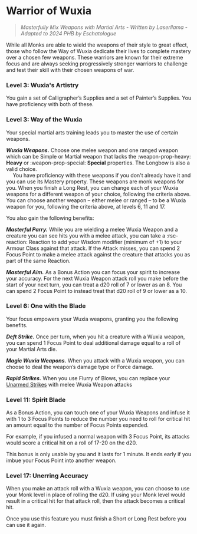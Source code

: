# Warrior of Wuxia

> *Masterfully Mix Weapons with Martial Arts - Written by Laserllama - Adapted to 2024 PHB by Eschatologue*

While all Monks are able to wield the weapons of their style to great effect, those who follow the Way of Wuxia dedicate their lives to complete mastery over a chosen few weapons. These warriors are known for their extreme focus and are always seeking progressively stronger warriors to challenge and test their skill with their chosen weapons of war.

### Level 3: Wuxia's Artistry 

You gain a set of Calligrapher’s Supplies and a set of Painter’s Supplies. You have proficiency with both of these.

### Level 3: Way of the Wuxia

Your special martial arts training leads you to master the use of certain weapons.

***Wuxia Weapons.*** Choose one melee weapon and one ranged weapon which can be Simple or Martial weapon that lacks the :weapon-prop-heavy: **Heavy** or :weapon-prop-special: **Special** properties. The Longbow is also a valid choice.  
&emsp; You have proficiency with these weapons if you don't already have it and you can use its Mastery property. These weapons are monk weapons for you. When you finish a Long Rest, you can change each of your Wuxia weapons for a different weapon of your choice, following the criteria above. You can choose another weapon – either melee or ranged – to be a Wuxia weapon for you, following the criteria above, at levels 6, 11 and 17.

You also gain the following benefits:

***Masterful Parry.*** While you are wielding a melee Wuxia Weapon and a creature you can see hits you with a melee attack, you can take a :rsc-reaction: Reaction to add your Wisdom modifier (minimum of +1) to your Armour Class against that attack. If the Attack misses, you can spend 2 Focus Point to make a melee attack against the creature that attacks you as part of the same Reaction.

***Masterful Aim.*** As a Bonus Action you can focus your spirit to increase your accuracy. For the next Wuxia Weapon attack roll you make before the start of your next turn, you can treat a d20 roll of 7 or lower as an 8. You can spend 2 Focus Point to instead treat that d20 roll of 9 or lower as a 10.

### Level 6: One with the Blade

Your focus empowers your Wuxia weapons, granting you the following benefits.

***Deft Strike.*** Once per turn, when you hit a creature with a Wuxia weapon, you can spend 1 Focus Point to deal additional damage equal to a roll of your Martial Arts die.

***Magic Wuxia Weapons.*** When you attack with a Wuxia weapon, you can choose to deal the weapon’s damage type or Force damage.

***Rapid Strikes.*** When you use Flurry of Blows, you can replace your [Unarmed Strikes] with melee Wuxia Weapon attacks

### Level 11: Spirit Blade

As a Bonus Action, you can touch one of your Wuxia Weapons and infuse it with 1 to 3 Focus Points to reduce the number you need to roll for critical hit an amount equal to the number of Focus Points expended.

For example, if you infused a normal weapon with 3 Focus Point, its attacks would score a critical hit on a roll of 17-20 on the d20.

This bonus is only usable by you and it lasts for 1 minute. It ends early if you imbue your Focus Point into another weapon.

### Level 17: Unerring Accuracy

When you make an attack roll with a Wuxia weapon, you can choose to use your Monk level in place of rolling the d20. If using your Monk level would result in a critical hit for that attack roll, then the attack becomes a critical hit.

Once you use this feature you must finish a Short or Long Rest before you can use it again.

[Unarmed Strikes]: ../../gameplay/phb/actions/options.md#unarmed-strike